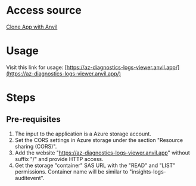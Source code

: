 # Access source
[Clone App with Anvil](https://anvil.works/build#clone:CXCAUXQ6ZWTMAHBV=DLBKZ3FE6NSNXEKKNOMGTGA7)

# Usage
Visit this link for usage: [https://az-diagnostics-logs-viewer.anvil.app/](https://az-diagnostics-logs-viewer.anvil.app/)

# Steps
## Pre-requisites
1. The input to the application is a Azure storage account.
2. Set the CORS settings in Azure storage under the section "Resource sharing (CORS)".
3. Add the website "https://az-diagnostics-logs-viewer.anvil.app" without suffix "/" and provide HTTP access.
4. Get the storage "container" SAS URL with the "READ" and "LIST" permissions. Container name will be similar to "insights-logs-auditevent".
